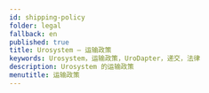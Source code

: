 ```yaml
---
id: shipping-policy
folder: legal
fallback: en
published: true
title: Urosystem – 运输政策
keywords: Urosystem，运输政策，UroDapter，递交，法律
description: Urosystem 的运输政策
menutitle: 运输政策
---
```

